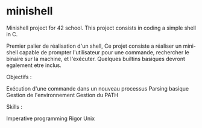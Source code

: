 # minishell
Minishell project for 42 school. This project consists in coding a simple shell in C.

Premier palier de réalisation d'un shell, Ce projet consiste a réaliser un mini-shell capable de prompter l'utilisateur pour une commande, rechercher le binaire sur la machine, et l'exécuter.
Quelques builtins basiques devront egalement etre inclus.

Objectifs :

Exécution d'une commande dans un nouveau processus
Parsing basique
Gestion de l'environnement
Gestion du PATH

Skills :

Imperative programming
Rigor
Unix
